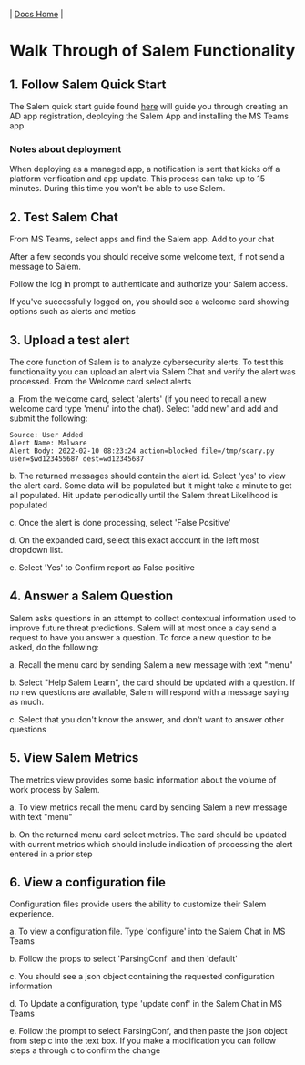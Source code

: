 | [Docs Home](../index.md) |

# Walk Through of Salem Functionality

## 1. Follow Salem Quick Start 
The Salem quick start guide found [here](/docs/Quickstart.md) will guide you through creating an AD app registration, deploying the Salem App and installing the MS Teams app

### Notes about deployment
When deploying as a managed app, a notification is sent that kicks off a platform verification and app update.  This process can take up to 15 minutes.  During this time you won't be able to use Salem.

## 2. Test Salem Chat
From MS Teams, select apps and find the Salem app. Add to your chat

After a few seconds you should receive some welcome text, if not send a message to Salem.

Follow the log in prompt to authenticate and authorize your Salem access.

If you've successfully logged on, you should see a welcome card showing options such as alerts and metics

## 3. Upload a test alert
The core function of Salem is to analyze cybersecurity alerts. To test this functionality you can upload an alert via Salem Chat and verify the alert was processed.
From the Welcome card select alerts

a. From the welcome card, select 'alerts' (if you need to recall a new welcome card type 'menu' into the chat). Select 'add new' and add and submit the following:
```
Source: User Added
Alert Name: Malware
Alert Body: 2022-02-10 08:23:24 action=blocked file=/tmp/scary.py user=$wd123455687 dest=wd12345687
```

b. The returned messages should contain the alert id.  Select 'yes' to view the alert card.  Some data will be populated but it might take a minute to get all populated.  Hit update periodically until the Salem threat Likelihood is populated

c. Once the alert is done processing, select 'False Positive'

d. On the expanded card, select this exact account in the left most dropdown list.

e. Select 'Yes' to Confirm report as False positive

## 4. Answer a Salem Question
Salem asks questions in an attempt to collect contextual information used to improve future threat predictions.  Salem will at most once a day send a request to have you answer a question.  To force a new question to be asked, do the following:

a. Recall the menu card by sending Salem a new message with text "menu"

b. Select "Help Salem Learn", the card should be updated with a question.  If no new questions are available, Salem will respond with a message saying as much.

c. Select that you don't know the answer, and don't want to answer other questions

## 5. View Salem Metrics
The metrics view provides some basic information about the volume of work process by Salem.

a. To view metrics recall the menu card by sending Salem a new message with text "menu"

b. On the returned menu card select metrics.  The card should be updated with current metrics which should include indication of processing the alert entered in a prior step

## 6. View a configuration file
Configuration files provide users the ability to customize their Salem experience.

a. To view a configuration file. Type 'configure' into the Salem Chat in MS Teams

b. Follow the props to select 'ParsingConf' and then 'default'

c. You should see a json object containing the requested configuration information

d. To Update a configuration, type 'update conf' in the Salem Chat in MS Teams

e. Follow the prompt to select ParsingConf, and then paste the json object from step c into the text box.  If you make a modification you can follow steps a through c to confirm the change
